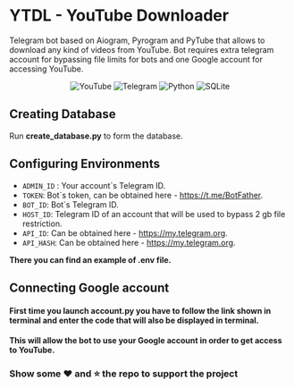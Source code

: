 # YTDL - YouTube Downloader

Telegram bot based on Aiogram, Pyrogram and PyTube that allows to download any kind of videos from YouTube.
Bot requires extra telegram account for bypassing file limits for bots and one Google account for accessing YouTube.

<div align="center">
<img alt="YouTube" src="https://img.shields.io/badge/YouTube-red?style=for-the-badge&logo=youtube&logoColor=white"/>
<img alt="Telegram" src="https://img.shields.io/badge/Telegram-blue?&style=for-the-badge&logoColor=white&logo=telegram"/>
<img alt="Python" src="https://img.shields.io/badge/python-%2314354C.svg?&style=for-the-badge&logo=python&logoColor=white"/>
<img alt="SQLite" src="https://img.shields.io/badge/sqlite-%2307405e.svg?style=for-the-badge&logo=sqlite&logoColor=white"/>
</div>

## Creating Database

Run **create_database.py** to form the database.

## Configuring Environments
- `ADMIN_ID` : Your account`s Telegram ID.
- `TOKEN`: Bot`s token, can be obtained here - https://t.me/BotFather.
- `BOT_ID`: Bot`s Telegram ID.
- `HOST_ID`: Telegram ID of an account that will be used to bypass 2 gb file restriction.
- `API_ID`: Can be obtained here - https://my.telegram.org.
- `API_HASH`: Can be obtained here - https://my.telegram.org.

**There you can find an example of .env file.**

## Connecting Google account
#### First time you launch account.py you have to follow the link shown in terminal and enter the code that will also be displayed in terminal.
#### This will allow the bot to use your Google account in order to get access to YouTube.

### Show some ❤️ and ⭐ the repo to support the project